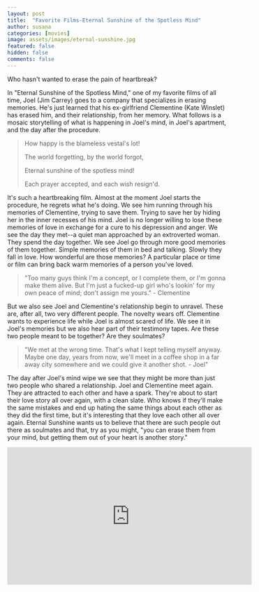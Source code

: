 ```yaml
---
layout: post
title:  "Favorite Films-Eternal Sunshine of the Spotless Mind"
author: susana
categories: [movies]
image: assets/images/eternal-sunshine.jpg
featured: false
hidden: false
comments: false
---
```


Who hasn't wanted to erase the pain of heartbreak?

In "Eternal Sunshine of the Spotless Mind," one of my favorite films of all time, Joel (Jim Carrey) goes to a company that specializes in erasing memories. He's just learned that his ex-girlfriend Clementine (Kate Winslet) has erased him, and their relationship, from her memory. What follows is a mosaic storytelling of what is happening in Joel's mind, in Joel's apartment, and the day after the procedure.

>How happy is the blameless vestal's lot!
>
>The world forgetting, by the world forgot,
>
>Eternal sunshine of the spotless mind!
>
>Each prayer accepted, and each wish resign'd.

It's such a heartbreaking film. Almost at the moment Joel starts the procedure, he regrets what he's doing. We see him running through his memories of Clementine, trying to save them. Trying to save her by hiding her in the inner recesses of his mind. Joel is no longer willing to lose these memories of love in exchange for a cure to his depression and anger. We see the day they met--a quiet man approached by an extroverted woman. They spend the day together. We see Joel go through more good memories of them together. Simple memories of them in bed and talking. Slowly they fall in love. How wonderful are those memories? A particular place or time or film can bring back warm memories of a person you've loved.

>"Too many guys think I'm a concept, or I complete them, or I'm gonna make them alive. But I'm just a fucked-up girl who's lookin' for my own peace of mind; don't assign me yours." - Clementine

But we also see Joel and Clementine's relationship begin to unravel. These are, after all, two very different people. The novelty wears off. Clementine wants to experience life while Joel is almost scared of life. We see it in Joel's memories but we also hear part of their testimony tapes. Are these two people meant to be together? Are they soulmates?

>"We met at the wrong time. That's what I kept telling myself anyway. Maybe one day, years from now, we'll meet in a coffee shop in a far away city somewhere and we could give it another shot. - Joel"

The day after Joel's mind wipe we see that they might be more than just two people who shared a relationship. Joel and Clementine meet again. They are attracted to each other and have a spark. They're about to start their love story all over again, with a clean slate. Who knows if they'll make the same mistakes and end up hating the same things about each other as they did the first time, but it's interesting that they love each other all over again. Eternal Sunshine wants us to believe that there are such people out there as soulmates and that, try as you might, "you can erase them from your mind, but getting them out of your heart is another story."

<div style=“text-align: center”> <iframe width="560" height="315" src="https://www.youtube.com/embed/07-QBnEkgXU" frameborder="0" allow="accelerometer; autoplay; encrypted-media; gyroscope; picture-in-picture" allowfullscreen></iframe> </div>